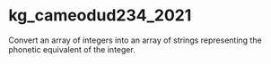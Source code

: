 # kg_cameodud234_2021

Convert an array of integers into an array of strings representing the phonetic equivalent of the integer.
